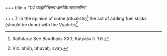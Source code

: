 +++
title = "07 व्याहृतीभिरन्वाधानमेके समामनन्ति"

+++
7. In the opinion of some (ritualists)[^1] the act of adding fuel sticks (should be done) with the Vyahrtis[^2].  

[^1]: Rathitara: See Baudhāśs XX.1; Kātyāśs II. 1.6.  

[^2]: Viz. bhūḥ, bhuvaḥ, svaḥ.  

